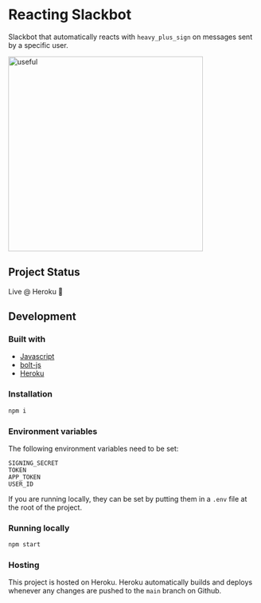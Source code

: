 # Reacting Slackbot

Slackbot that automatically reacts with `heavy_plus_sign` on messages sent by a specific user.

<img width="391" alt="useful" src="https://user-images.githubusercontent.com/42111513/147094523-f16fec77-1a7a-45f1-a160-a938fdfd84b2.png">

## Project Status

Live @ Heroku 🚀

## Development

### Built with

- [Javascript](https://javascript.com/)
- [bolt-js](https://github.com/slackapi/bolt-js)
- [Heroku](https://heroku.com/)

### Installation

```bash
npm i
```

### Environment variables

The following environment variables need to be set:

```text
SIGNING_SECRET
TOKEN
APP_TOKEN
USER_ID
```

If you are running locally, they can be set by putting them in a `.env` file at the root of the project.

### Running locally

```bash
npm start
```

### Hosting

This project is hosted on Heroku. Heroku automatically builds and deploys whenever any changes are pushed to the `main` branch on Github.
